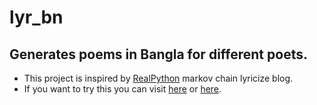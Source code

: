 # lyr_bn
## Generates poems in Bangla for different poets.
* This project is inspired by [RealPython][1] markov chain lyricize blog.
* If you want to try this you can visit [here][2] or [here][3].


[1]:https://realpython.com/blog/python/lyricize-a-flask-app-to-create-lyrics-using-markov-chains/
[2]:http://www.shibli049.com/
[3]:http://shibli049.pythonanywhere.com/
